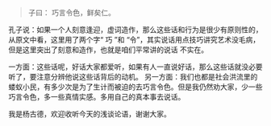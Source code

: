 > 子曰： 巧言令色，鲜矣仁。

孔子说：如果一个人刻意逢迎，虚词造作，那么这些话和行为是很少有原则性的，
从原文中看，这里用了两个字“ 巧 ”和 “令”，其实说话用点技巧讲究艺术没毛病，但是这里突出了刻意和造作，也就是咱们平常讲的说话 不实在。 

一方面：这些话呢，好话大家都爱听，如果有人一直说好话，那么这些话就没必要听了，要注意分辨他说这些话背后的动机。
另一方面：我们也都是社会洪流里的蝼蚁小民，有多少次是为了生计而被迫的去巧言令色。但是我仍然劝大家，少一些巧言令色，多一些真情实感。多用自己的真本事去说话。

我是杨古德，欢迎收听今天的浅谈论语，谢谢大家。